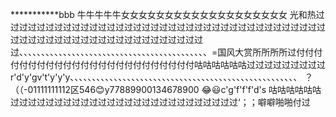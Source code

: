 ***********bbb                                                                                                                                                                                                                                               牛牛牛牛牛女女女女女女女女女女女女女女女女女女女                                                                                                                                                                                                                                             光和热过过过过过过过过过过过过过过过过过过过过过过过过过过过过过过过过过过过过过过过过过过过过过过过过过过过过过过过过过过过过、、、、、、、、、、、、、、、、、、、、、、、、、、、、、、、、、、、、、、、、、、、=国风大赏所所所所过付付付付付付付付付付付付付付付付付付付付付付付付咕咕咕咕咕咕过过过过过过过过过r'd'y'gv't'y'y'y、、、、、、、、、、、、、、、、、、、、、、、、、、、、、、、、、、、、、、、、、、、、、、、、、、、、                                                                                                       ？（（-01111111112区546😊y77889900134678900                   😂😃c'g'f'f'f'd's                                                                                                                          咕咕咕咕咕咕过过过过过过过过过过过过过过过过过过过过过过过过过过‘；；噼噼啪啪付过   
